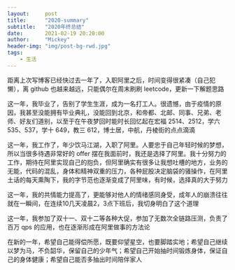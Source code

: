 ```yaml
---
layout:     post
title:      "2020-summary"
subtitle:   "2020年终总结"
date:       2021-02-19 20:20:00
author:     "Mickey"
header-img: "img/post-bg-rwd.jpg"
tags:
    - 生活
---
```


距离上次写博客已经快过去一年了，入职阿里之后，时间变得很紧凑（自己犯懒），离 github 也越来越远，只能偶尔在周末刷刷 leetcode，更新一下解题思路

这一年，我毕业了，告别了学生生涯，成为一名打工人。很遗憾，由于疫情的原因，我甚至没能拥有毕业典礼，没能回到北京，和帝都、北邮、同事、兄弟、老师、好友们道别，以至于在午夜梦回时能时长回忆起在宏福 2514、2512，学六 535、537，学十 649，教三 612，博士居，中航，丹棱街的点点滴滴

这一年，我工作了，年少饮马江湖，入职了阿里。人要忠于自己年轻时候的梦想，所以当很多待遇非常好的 offer 摆在我面前时，我还是选择了阿里。我十分努力的工作，期待在阿里实现自己的抱负，但阿里确实有很多让我想吐槽的地方，业务的无能，代码的混乱，身体和精神双重的压力，各种屁股决定脑袋的骚操作，在阿里土话的每天熏陶下，我的字节范也逐渐变成了阿里味，有时候，选择真的大于努力

这一年，我的共情能力提高了，更能够对他人的情绪感同身受，成年人的崩溃往往就在一瞬间，在连续10几天凌晨2，3点下班后，我切身明白了这个道理

这一年，我参加了双十一、双十二等各种大促，参加了无数次全链路压测，负责了百万 qps 的应用，也在逐渐形成在阿里做事的方法论

在新的一年，希望自己能得偿所愿，既要仰望星空，也要脚踏实地；希望自己继续以梦为马，不负韶华，保留自己的少年气；希望自己开始抽时间锻炼身体，保证自己的身体健康；希望自己能否多抽出时间陪伴家人
